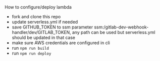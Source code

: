 
How to configure/deploy lambda

- fork and clone this repo
- update serverless.yml if needed
- save GITHUB_TOKEN to ssm parameter ssm:/gitlab-dev-webhook-handler/dev/GITLAB_TOKEN, any path can be used but serverless.yml should be updated in that case
- make sure AWS credentials are configured in cli
- run ```npm run build```
- run ```npm run deploy```
